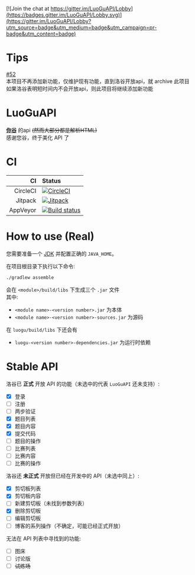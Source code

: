 [![Join the chat at https://gitter.im/LuoGuAPI/Lobby](https://badges.gitter.im/LuoGuAPI/Lobby.svg)](https://gitter.im/LuoGuAPI/Lobby?utm_source=badge&utm_medium=badge&utm_campaign=pr-badge&utm_content=badge)
# Tips
[#52](https://github.com/HoshinoTented/LuoGuAPI/issues/52)  
本项目不再添加新功能，仅维护现有功能，直到洛谷开放api，就 archive 此项目  
如果洛谷表明短时间内不会开放api，则此项目将继续添加新功能  

# LuoGuAPI
[**你谷**](https://www.luogu.org) 的api ~~\(然而大部分都是解析HTML\)~~  
感谢您谷，终于美化 API 了  

# CI
CI      |Status
-------:|:---------
CircleCI|[![CircleCI](https://circleci.com/gh/HoshinoTented/LuoGuAPI.svg?style=svg)](https://circleci.com/gh/HoshinoTented/LuoGuAPI)
Jitpack |[![Jitpack](https://jitpack.io/v/HoshinoTented/LuoGuAPI.svg)](https://jitpack.io/#HoshinoTented/LuoGuAPI)  
AppVeyor|[![Build status](https://ci.appveyor.com/api/projects/status/l66p8yqgxgjl9jph?svg=true)](https://ci.appveyor.com/project/HoshinoTented/luoguapi)

# How to use (Real)
您需要准备一个 [JDK](https://oracle.com) 并配置正确的 `JAVA_HOME`。

在项目根目录下执行以下命令:
```bash
./gradlew assemble
```
会在 `<module>/build/libs` 下生成三个 `.jar` 文件  
其中:
* `<module name>-<version number>.jar` 为本体  
* `<module name>-<version number>-sources.jar` 为源码

在 `luogu/build/libs` 下还会有  
* `luogu-<version number>-dependencies.jar` 为运行时依赖  

# Stable API
洛谷已 **正式** 开放 API 的功能（未选中的代表 `LuoGuAPI` 还未支持）:  
- [x] 登录
- [ ] 注册
- [ ] 两步验证
- [x] 题目列表
- [x] 题目内容
- [x] 提交代码
- [ ] 题目的操作
- [ ] 比赛列表
- [ ] 比赛内容
- [ ] 比赛的操作

洛谷还 **未正式** 开放但已经在开发中的 API（未选中同上）:  
- [x] 剪切板列表
- [x] 剪切板内容
- [ ] 新建剪切板（未找到参数列表）
- [x] 删除剪切板
- [ ] 编辑剪切板
- [ ] 博客的系列操作（不确定，可能已经正式开放）

无法在 API 列表中寻找到的功能:
- [ ] 图床
- [ ] 讨论版
- [ ] ~~试炼场~~